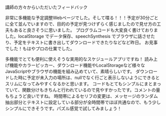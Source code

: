 講師の方々からいただいたフィードバック

非常に多機能な予定調整Webページでした。そして喋る！！！予定が30分ごとに全て並んでいますので、目的の予定が見つけずらく感じましたので見せ方の工夫もあると良さそうに思いました。
プログラムコードも大変良く書けておりました。localStorage でデータ保存、speechSynthesis でブラウザに話させたり、予定をテキストに書き出してダウンロードできたりなどなど昨日。
お見事でした！もはやプロの仕業でした。

多機能でとても便利に使えそうな実用的なスケジュールアプリですね！
読み上げ機能やカラーピッカー、ダウンロード機能やLocalStorageなど様々なJavaScriptやブラウザの機能を組み込めていて、素晴らしいです。
ダウンロードした時に予定が未入力の場所は、nullでなく行ごと表示しないようにできるとスリムになってみやすくなるかと思います。
コードもとてもシンプルにまとまっていて、関数分けもきちんと行われているので見やすかったです。コメントの量もちょうど良いですね。
時間帯によるセリフの変更は、メッセージのランダム抽出部分とテキストに設定している部分が全時間帯でほぼ共通なので、もう少しシンプルにできそうです。パズル感覚で試してみましょう！
